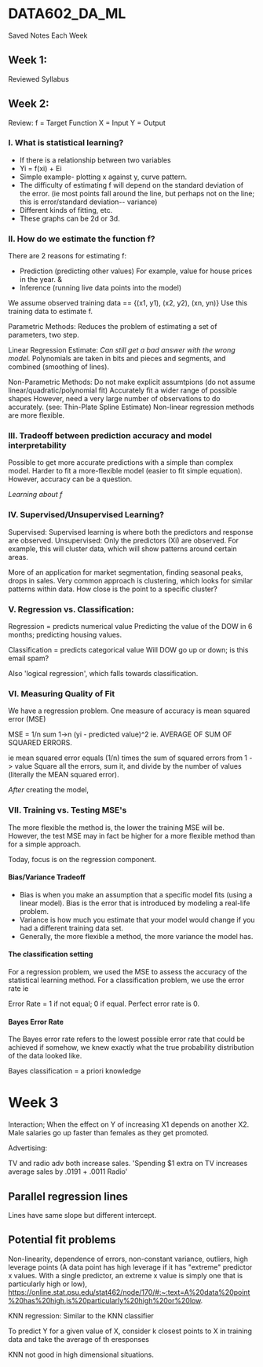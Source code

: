 # DATA602_DA_ML
Saved Notes Each Week

## Week 1:
Reviewed Syllabus

## Week 2:

Review: 
f = Target Function
X = Input
Y = Output

### I. What is statistical learning? 
- If there is a relationship between two variables
- Yi = f(xi) + Ei
- Simple example- plotting x against y, curve pattern.
- The difficulty of estimating f will depend on the standard deviation of the error.
(ie most points fall around the line, but perhaps not on the line; this is error/standard deviation-- variance)
- Different kinds of fitting, etc.
- These graphs can be 2d or 3d. 

### II. How do we estimate the function f?
There are 2 reasons for estimating f:
- Prediction (predicting other values) 
For example, value for house prices in the year.
& 
- Inference (running live data points into the model)

We assume observed training data == {(x1, y1), (x2, y2), (xn, yn)}
Use this training data to estimate f.

Parametric Methods:
Reduces the problem of estimating a set of parameters, two step.

Linear Regression Estimate:
*Can still get a bad answer with the wrong model.*
Polynomials are taken in bits and pieces and segments, and combined (smoothing of lines).

Non-Parametric Methods:
Do not make explicit assumtpions (do not assume linear/quadratic/polynomial fit)
Accurately fit a wider range of possible shapes
However, need a very large number of observations to do accurately.
(see: Thin-Plate Spline Estimate)
Non-linear regression methods are more flexible.

### III. Tradeoff between prediction accuracy and model interpretability
Possible to get more accurate predictions with a simple than complex model. Harder to fit a more-flexible model (easier to fit simple equation). However, accuracy can be a question. 

*Learning about f*

### IV. Supervised/Unsupervised Learning?
Supervised: Supervised learning is where both the predictors and response are observed.
Unsupervised: Only the predictors (Xi) are observed. For example, this will cluster data, which will show patterns around certain areas. 

More of an application for market segmentation, finding seasonal peaks, drops in sales. 
Very common approach is clustering, which looks for similar patterns within data. 
How close is the point to a specific cluster? 

### V. Regression vs. Classification:
Regression = predicts numerical value
Predicting the value of the DOW in 6 months; predicting housing values. 

Classification = predicts categorical value
Will DOW go up or down; is this email spam?

Also 'logical regression', which falls towards classification. 

### VI. Measuring Quality of Fit
We have a regression problem. One measure of accuracy is mean squared error (MSE)

MSE = 1/n sum 1->n (yi - predicted value)^2
ie. AVERAGE OF SUM OF SQUARED ERRORS.

ie mean squared error equals (1/n) times the sum of squared errors from 1 -> value
Square all the errors, sum it, and divide by the number of values (literally the MEAN squared error).

*After* creating the model, 

### VII. Training vs. Testing MSE's
The more flexible the method is, the lower the training MSE will be.
However, the test MSE may in fact be higher for a more flexible method than for a simple approach. 

Today, focus is on the regression component.

#### Bias/Variance Tradeoff
- Bias is when you make an assumption that a specific model fits (using a linear model). Bias is the error that is introduced by modeling a real-life problem. 
- Variance is how much you estimate that your model would change if you had a different training data set. 
- Generally, the more flexible a method, the more variance the model has. 

#### The classification setting
For a regression problem, we used the MSE to assess the accuracy of the statistical learning method.
For a classification problem, we use the error rate ie

Error Rate = 1 if not equal; 0 if equal. Perfect error rate is 0. 

#### Bayes Error Rate
The Bayes error rate refers to the lowest possible error rate that could be achieved if somehow, we knew exactly what the true probability distribution of the data looked like. 

Bayes classification = a priori knowledge 

# Week 3
Interaction; When the effect on Y of increasing X1 depends on another X2. 
Male salaries go up faster than females as they get promoted. 

Advertising: 

TV and radio adv both increase sales.
'Spending $1 extra on TV increases average sales by .0191 + .0011 Radio'

## Parallel regression lines
Lines have same slope but different intercept. 

## Potential fit problems
Non-linearity, dependence of errors, non-constant variance, outliers, high leverage points (A data point has high leverage if it has "extreme" predictor x values. With a single predictor, an extreme x value is simply one that is particularly high or low), 
https://online.stat.psu.edu/stat462/node/170/#:~:text=A%20data%20point%20has%20high,is%20particularly%20high%20or%20low.

KNN regression: 
Similar to the KNN classifier

To predict Y for a given value of X, consider k closest points to X in training data and take the average of th eresponses

KNN not good in high dimensional situations. 


